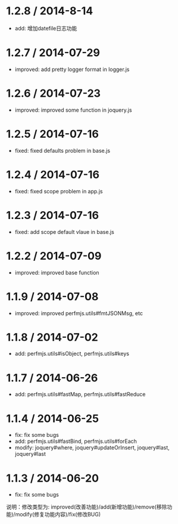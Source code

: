 1.2.8 / 2014-8-14
==================
 * add: 增加datefile日志功能

1.2.7 / 2014-07-29
==================
 * improved: add pretty logger format in logger.js

1.2.6 / 2014-07-23
==================
 * improved: improved some function in joquery.js

1.2.5 / 2014-07-16
==================
 * fixed: fixed defaults problem in base.js

1.2.4 / 2014-07-16
==================
 * fixed: fixed scope problem in app.js

1.2.3 / 2014-07-16
==================
 * fixed: add scope default vlaue in base.js

1.2.2 / 2014-07-09
==================
 * improved: improved base function

1.1.9 / 2014-07-08
==================
 * improved: improved perfmjs.utils#fmtJSONMsg, etc

1.1.8 / 2014-07-02
==================
 * add: perfmjs.utils#isObject, perfmjs.utils#keys

1.1.7 / 2014-06-26
==================
 * add: perfmjs.utils#fastMap, perfmjs.utils#fastReduce

1.1.4 / 2014-06-25
==================
 * fix: fix some bugs
 * add: perfmjs.utils#fastBind, perfmjs.utils#forEach
 * modify: joquery#where, joquery#updateOrInsert, joquery#last, joquery#last

1.1.3 / 2014-06-20
==================
 * fix: fix some bugs

说明：修改类型为: improved(改善功能)/add(新增功能)/remove(移除功能)/modify(修复功能内容)/fix(修改BUG)